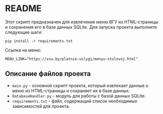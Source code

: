 # README
Этот скрипт предназначен для извлечения меню ВГУ из HTML-страницы и сохранения его в базе данных SQLite.
Для запуска проекта выполните следующие шаги:

`pip install -r requirements.txt`
 
 Ссылка на меню:

`MENU_LINK="https://vsu.by/platnie-uslygi/menyu-stolovoj.html"`


## Описание файлов проекта

* `main.py` - основной скрипт проекта, который извлекает данные о меню из HTML-страницы и сохраняет их в базе данных.
* `DatabaseHandler.py` - модуль для работы с базой данных SQLite.
* `requirements.txt` - файл, содержащий список необходимых зависимостей для проекта.




